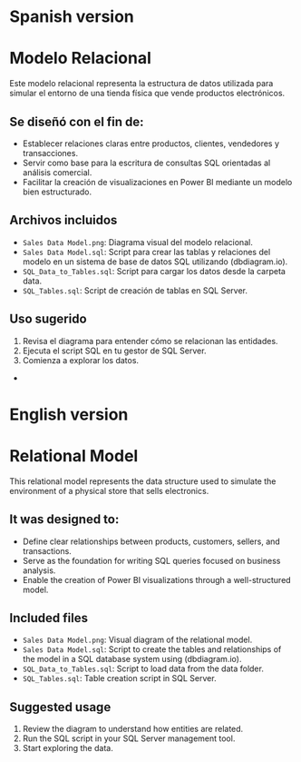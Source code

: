 # Spanish version

# Modelo Relacional
Este modelo relacional representa la estructura de datos utilizada para simular el entorno de una tienda física que vende productos electrónicos. 

## Se diseñó con el fin de:
- Establecer relaciones claras entre productos, clientes, vendedores y transacciones.
- Servir como base para la escritura de consultas SQL orientadas al análisis comercial.
- Facilitar la creación de visualizaciones en Power BI mediante un modelo bien estructurado.

## Archivos incluidos
- `Sales Data Model.png`: Diagrama visual del modelo relacional.
- `Sales Data Model.sql`: Script para crear las tablas y relaciones del modelo en un sistema de base de datos SQL utilizando (dbdiagram.io).
- `SQL_Data_to_Tables.sql`: Script para cargar los datos desde la carpeta data.
- `SQL_Tables.sql`: Script de creación de tablas en SQL Server.

## Uso sugerido

1. Revisa el diagrama para entender cómo se relacionan las entidades.
2. Ejecuta el script SQL en tu gestor de SQL Server.
3. Comienza a explorar los datos.

-
# English version

# Relational Model
This relational model represents the data structure used to simulate the environment of a physical store that sells electronics.

## It was designed to:
- Define clear relationships between products, customers, sellers, and transactions.
- Serve as the foundation for writing SQL queries focused on business analysis.
- Enable the creation of Power BI visualizations through a well-structured model.

## Included files
- `Sales Data Model.png`: Visual diagram of the relational model.
- `Sales Data Model.sql`: Script to create the tables and relationships of the model in a SQL database system using (dbdiagram.io).
- `SQL_Data_to_Tables.sql`: Script to load data from the data folder.
- `SQL_Tables.sql`: Table creation script in SQL Server.

## Suggested usage

1. Review the diagram to understand how entities are related.
2. Run the SQL script in your SQL Server management tool.
3. Start exploring the data.
